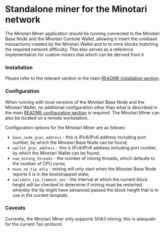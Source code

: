 # Standalone miner for the Minotari network

The Minotari Miner application should be running connected to the Minotari Base Node and the Minotari Console Wallet,
allowing it insert the coinbase transactions created by the Minotari Wallet and to to mine blocks matching the
required network difficulty. This also serves as a reference implementation for custom miners that which can be derived
from it.

### Installation

Please refer to the relevant section in the main
[README installation section](https://github.com/tari-project/tari/blob/development/README.md#install-and-run).

### Configuration

When running with local versions of the Minotari Base Node and the Minotari Wallet, no additional configuration other
than what is described in the main
[README configuration section](https://github.com/tari-project/tari/blob/development/README.md#tari-sha3-mining)
is required. The Minotari Miner can also be located on a remote workstation.

Configuration options for the Minotari Miner are as follows:

- `base_node_grpc_address` - this is IPv4/IPv6 address including port number, by which the Minotari Base Node can be found;
- `wallet_grpc_address` - this is IPv4/IPv6 address including port number, by which the Minotari Wallet can be
  found;
- `num_mining_threads` - the number of mining threads, which defaults to the number of CPU cores;
- `mine_on_tip_only` - mining will only start when the Minotari Base Node reports it is in the bootstrapped state;
- `validate_tip_timeout_sec` - the interval at which the current block height will be checked to determine if mining
  must be restarted, whereby the tip might have advanced passed the block height that is in use in the current template.

### Caveats

Currently, the Minotari Miner only supports SHA3 mining; this is adequate for the current Tari protocol.
